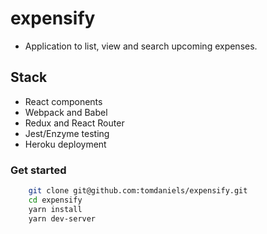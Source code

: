 # expensify

- Application to list, view and search upcoming expenses.

## Stack
- React components
- Webpack and Babel
- Redux and React Router
- Jest/Enzyme testing
- Heroku deployment

### Get started

```bash
    git clone git@github.com:tomdaniels/expensify.git
    cd expensify
    yarn install
    yarn dev-server
```
